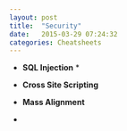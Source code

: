 ```yaml
---
layout: post
title:  "Security"
date:   2015-03-29 07:24:32
categories: Cheatsheets
---
```


* __SQL Injection__
  * 

* __Cross Site Scripting__

* __Mass Alignment__

* 